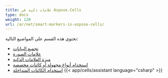 ```yaml
---
title: علامات ذكية في Aspose.Cells
type: docs
weight: 120
url: /ar/net/smart-markers-in-aspose-cells/
---
```


تحتوي هذه القسم على المواضيع التالية:

- [تجميع البيانات](/cells/ar/net/grouping-data/)
- [علامات الصورة](/cells/ar/net/image-markers/)
- [ميزة العلامات الذكية](/cells/ar/net/smart-markers-feature/)
- [استخدام أنواع مجهولة أو كائنات مخصصة](/cells/ar/net/using-anonymous-types-or-custom-objects/)
- [استخدام الكائنات المتداخلة](/cells/ar/net/using-nested-objects/)
{{< app/cells/assistant language="csharp" >}}
